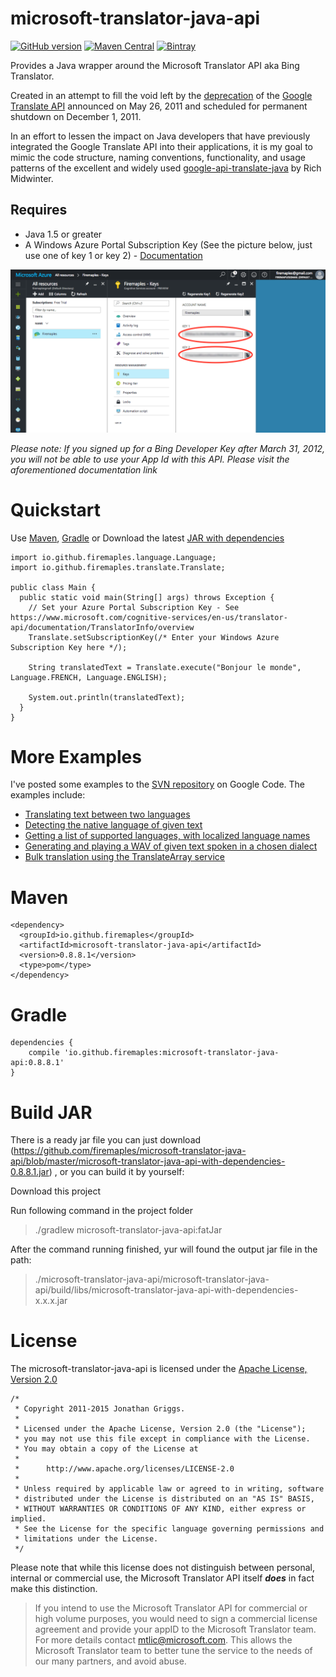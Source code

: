 microsoft-translator-java-api
===========
[![GitHub version](https://badge.fury.io/gh/firemaples%2Fmicrosoft-translator-java-api.svg)](https://badge.fury.io/gh/firemaples%2Fmicrosoft-translator-java-api)
[![Maven Central](https://img.shields.io/maven-central/v/io.github.firemaples/microsoft-translator-java-api.svg)](https://oss.sonatype.org/content/repositories/releases/io/github/firemaples/microsoft-translator-java-api/)
[ ![Bintray](https://api.bintray.com/packages/firemaples/maven/microsoft-translator-java-api/images/download.svg) ](https://bintray.com/firemaples/maven/microsoft-translator-java-api/_latestVersion)

Provides a Java wrapper around the Microsoft Translator API aka Bing Translator. 

Created in an attempt to fill the void left by the [deprecation](http://googlecode.blogspot.com/2011/05/spring-cleaning-for-some-of-our-apis.html) of the [Google Translate API](http://code.google.com/apis/language/translate/overview.html) announced on May 26, 2011 and scheduled for permanent shutdown on December 1, 2011.

In an effort to lessen the impact on Java developers that have previously integrated the Google Translate API into their applications, it
is my goal to mimic the code structure, naming conventions, functionality, and usage patterns of the excellent and widely used [google-api-translate-java](https://github.com/richmidwinter/google-api-translate-java) by Rich Midwinter.

## Requires

* Java 1.5 or greater
* A Windows Azure Portal Subscription Key (See the picture below, just use one of key 1 or key 2) - [Documentation](https://www.microsoft.com/cognitive-services/en-us/translator-api/documentation/TranslatorInfo/overview)

<img src="SubscriptionKey.png"></img>
                                                          
_Please note: If you signed up for a Bing Developer Key after March 31, 2012, you will not be able to use your App Id with this API. Please visit the aforementioned documentation link_

Quickstart
===========

Use [Maven](https://github.com/firemaples/microsoft-translator-java-api#maven), [Gradle](https://github.com/firemaples/microsoft-translator-java-api#gradle) or Download the latest [JAR with dependencies](https://github.com/firemaples/microsoft-translator-java-api/blob/master/microsoft-translator-java-api-with-dependencies-0.8.8.1.jar)

    import io.github.firemaples.language.Language;
    import io.github.firemaples.translate.Translate;

    public class Main {
      public static void main(String[] args) throws Exception {
        // Set your Azure Portal Subscription Key - See https://www.microsoft.com/cognitive-services/en-us/translator-api/documentation/TranslatorInfo/overview
        Translate.setSubscriptionKey(/* Enter your Windows Azure Subscription Key here */);

        String translatedText = Translate.execute("Bonjour le monde", Language.FRENCH, Language.ENGLISH);

        System.out.println(translatedText);
      }
    }

More Examples
=============

I've posted some examples to the [SVN repository](http://code.google.com/p/microsoft-translator-java-api/source/browse/#svn%2Ftrunk%2Fmicrosoft-translator-java-examples%2Fsrc%2Fmain%2Fjava%2Fcom%2Fmemetix%2Fmst%2Fexamples) on Google Code. The examples include:

  * [Translating text between two languages](http://code.google.com/p/microsoft-translator-java-api/source/browse/trunk/microsoft-translator-java-examples/src/main/java/com/memetix/mst/examples/TranslateExample.java)
  * [Detecting the native language of given text](http://code.google.com/p/microsoft-translator-java-api/source/browse/trunk/microsoft-translator-java-examples/src/main/java/com/memetix/mst/examples/DetectLanguageExample.java)
  * [Getting a list of supported languages, with localized language names](http://code.google.com/p/microsoft-translator-java-api/source/browse/trunk/microsoft-translator-java-examples/src/main/java/com/memetix/mst/examples/LanguageLocalizationExamples.java)
  * [Generating and playing a WAV of given text spoken in a chosen dialect](http://code.google.com/p/microsoft-translator-java-api/source/browse/trunk/microsoft-translator-java-examples/src/main/java/com/memetix/mst/examples/SpeakTextExample.java)
  * [Bulk translation using the TranslateArray service](http://code.google.com/p/microsoft-translator-java-api/source/browse/trunk/microsoft-translator-java-examples/src/main/java/com/memetix/mst/examples/TranslateArrayExample.java)

Maven
=====

    <dependency>
      <groupId>io.github.firemaples</groupId>
      <artifactId>microsoft-translator-java-api</artifactId>
      <version>0.8.8.1</version>
      <type>pom</type>
    </dependency>

Gradle
=====

    dependencies {
        compile 'io.github.firemaples:microsoft-translator-java-api:0.8.8.1'
    }

Build JAR
=====
There is a ready jar file you can just download (https://github.com/firemaples/microsoft-translator-java-api/blob/master/microsoft-translator-java-api-with-dependencies-0.8.8.1.jar) , or
 you can build it by yourself:

Download this project

Run following command in the project folder

>    ./gradlew microsoft-translator-java-api:fatJar

After the command running finished, yur will found the output jar file in the path:

>    ./microsoft-translator-java-api/microsoft-translator-java-api/build/libs/microsoft-translator-java-api-with-dependencies-x.x.x.jar

License
=======

The microsoft-translator-java-api is licensed under the [Apache License, Version 2.0](http://www.apache.org/licenses/LICENSE-2.0.html)

    /*
     * Copyright 2011-2015 Jonathan Griggs.
     *
     * Licensed under the Apache License, Version 2.0 (the "License");
     * you may not use this file except in compliance with the License.
     * You may obtain a copy of the License at
     *
     *      http://www.apache.org/licenses/LICENSE-2.0
     *
     * Unless required by applicable law or agreed to in writing, software
     * distributed under the License is distributed on an "AS IS" BASIS,
     * WITHOUT WARRANTIES OR CONDITIONS OF ANY KIND, either express or implied.
     * See the License for the specific language governing permissions and
     * limitations under the License.
     */

Please note that while this license does not distinguish between personal, internal or commercial use, the Microsoft Translator API itself _**does**_ in fact make this distinction.

>  If you intend to use the Microsoft Translator API for commercial or high volume purposes, you would need to sign a commercial license agreement and provide your appID to the Microsoft Translator team. For more details contact [mtlic@microsoft.com](mailto:mtlic@microsoft.com). This allows the Microsoft Translator team to better tune the service to the needs of our many partners, and avoid abuse.
